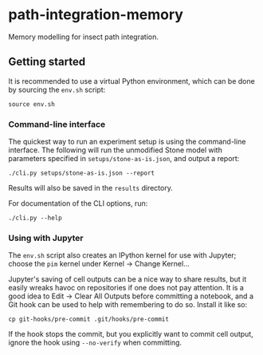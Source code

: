 # path-integration-memory
Memory modelling for insect path integration.


## Getting started

It is recommended to use a virtual Python environment,
which can be done by sourcing the `env.sh` script:

    source env.sh


### Command-line interface

The quickest way to run an experiment setup is using the command-line interface.
The following will run the unmodified Stone model with parameters specified in
`setups/stone-as-is.json`, and output a report:

    ./cli.py setups/stone-as-is.json --report

Results will also be saved in the `results` directory.

For documentation of the CLI options, run:

    ./cli.py --help


### Using with Jupyter

The `env.sh` script also creates an IPython kernel for use with Jupyter;
choose the `pim` kernel under Kernel -> Change Kernel...

Jupyter's saving of cell outputs can be a nice way to share results,
but it easily wreaks havoc on repositories if one does not pay attention.
It is a good idea to Edit -> Clear All Outputs before committing a notebook,
and a Git hook can be used to help with remembering to do so. Install it like so:

    cp git-hooks/pre-commit .git/hooks/pre-commit

If the hook stops the commit, but you explicitly want to commit cell output,
ignore the hook using `--no-verify` when committing.
